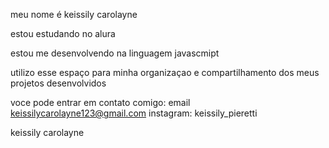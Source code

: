 meu nome é keissily carolayne

estou estudando no alura

estou me desenvolvendo na linguagem javascmipt

utilizo esse espaço para minha organizaçao e compartilhamento dos meus projetos desenvolvidos

voce pode entrar em contato comigo: email keissilycarolayne123@gmail.com instagram: keissily_pieretti

keissily carolayne
